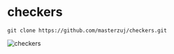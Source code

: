 # checkers

    git clone https://github.com/masterzuj/checkers.git

![checkers](https://github.com/user-attachments/assets/8a31dd1c-a75b-44d4-ac93-d3b4cce7ed02)
